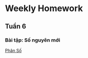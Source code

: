 <h1> Weekly Homework </h1>


<h2> Tuần 6 </h2>

<h3> Bài tập: Số nguyên mới <br> </h3>

<a href="PhanSo.ipynb">
  Phân Số
</a>
